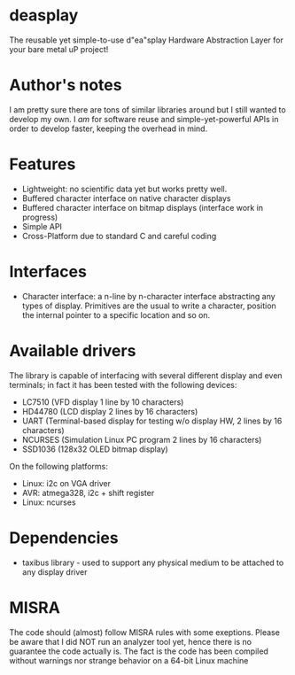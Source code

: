 # deasplay
The reusable yet simple-to-use d"ea"splay Hardware Abstraction Layer for your bare metal uP project!

# Author's notes
I am pretty sure there are tons of similar libraries around but I still wanted to develop my own. I *am* for software reuse and simple-yet-powerful APIs in order to develop faster, keeping the overhead in mind.

# Features
- Lightweight: no scientific data yet but works pretty well.
- Buffered character interface on native character displays
- Buffered character interface on bitmap displays (interface work in progress)
- Simple API
- Cross-Platform due to standard C and careful coding

# Interfaces
- Character interface: a n-line by n-character interface abstracting any types of display.
  Primitives are the usual to write a character, position the internal pointer to a specific location and so on.

# Available drivers
The library is capable of interfacing with several different display and even terminals; in fact it has been tested with the following devices:

- LC7510 (VFD display 1 line by 10 characters)
- HD44780 (LCD display 2 lines by 16 characters)
- UART (Terminal-based display for testing w/o display HW, 2 lines by 16 characters)
- NCURSES (Simulation Linux PC program 2 lines by 16 characters)
- SSD1036 (128x32 OLED bitmap display)

On the following platforms:

- Linux: i2c on VGA driver
- AVR: atmega328, i2c + shift register
- Linux: ncurses

# Dependencies
- taxibus library - used to support any physical medium to be attached to any display driver

# MISRA
The code should (almost) follow MISRA rules with some exeptions. Please be aware that I did NOT run an analyzer tool yet, hence there is no guarantee the code actually is. The fact is the code has been compiled without warnings nor strange behavior on a 64-bit Linux machine
